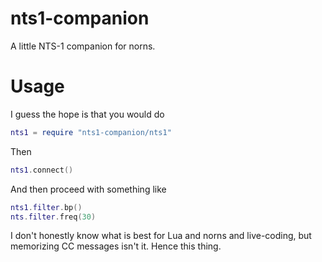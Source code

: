 # nts1-companion

A little NTS-1 companion for norns.

# Usage

I guess the hope is that you would do

```lua
nts1 = require "nts1-companion/nts1"
```

Then

```lua
nts1.connect()
```

And then proceed with something like

```lua
nts1.filter.bp()
nts.filter.freq(30)
```

I don't honestly know what is best for Lua and norns and live-coding, but
memorizing CC messages isn't it. Hence this thing.
